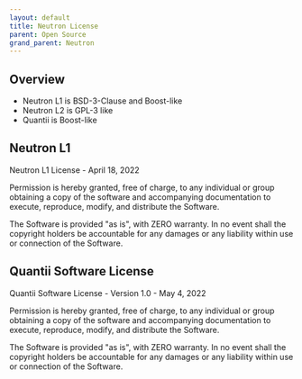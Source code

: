 ```yaml
---
layout: default
title: Neutron License
parent: Open Source
grand_parent: Neutron
---
```


## Overview

- Neutron L1 is BSD-3-Clause and Boost-like
- Neutron L2 is GPL-3 like
- Quantii is Boost-like

## Neutron L1

Neutron L1 License - April 18, 2022

Permission is hereby granted, free of charge, to any individual or group obtaining a copy of the software and accompanying documentation to execute, reproduce, modify, and distribute the Software.

The Software is provided "as is", with ZERO warranty. In no event shall the copyright holders be accountable for any damages or any liability within use or connection of the Software.

## Quantii Software License

Quantii Software License - Version 1.0 - May 4, 2022

Permission is hereby granted, free of charge, to any individual or group obtaining a copy of the software and accompanying documentation to execute, reproduce, modify, and distribute the Software.

The Software is provided "as is", with ZERO warranty. In no event shall the copyright holders be accountable for any damages or any liability within use or connection of the Software.
